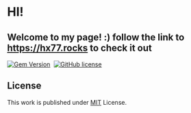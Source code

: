 # HI!
## Welcome to my page! :) follow the link to <https://hx77.rocks> to check it out

[![Gem Version](https://img.shields.io/gem/v/jekyll-theme-chirpy)][gem]&nbsp;
[![GitHub license](https://img.shields.io/github/license/cotes2020/chirpy-starter.svg?color=blue)][mit]

## License
This work is published under [MIT][mit] License.

[gem]: https://rubygems.org/gems/jekyll-theme-chirpy
[mit]: https://github.com/cotes2020/chirpy-starter/blob/master/LICENSE
